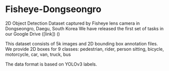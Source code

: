 # Fisheye-Dongseongro
2D Object Detection Dataset captured by Fisheye lens camera in Dongseongro, Daegu, South Korea
We have released the first set of tasks in our Google Drive ([link])
()

This dataset consists of 5k images and 2D bounding box annotation files. 
We provide 2D boxes for 9 classes: pedestrian, rider, person sitting, bicycle, motorcycle, car, van, truck, bus

The data format is based on YOLOv3 labels.
<class id> <x center> <y center> <bbox width> <bbox height>
